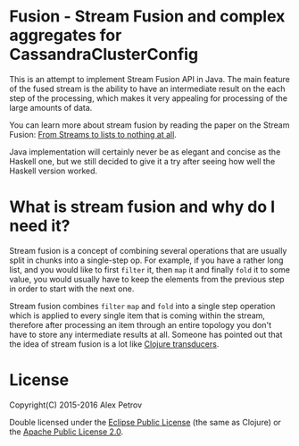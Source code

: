 # Fusion - Stream Fusion and complex aggregates for CassandraClusterConfig

This is an attempt to implement Stream Fusion API in Java. The main feature of the
fused stream is the ability to have an intermediate result on the each step of the
processing, which makes it very appealing for processing of the large amounts of data.

You can learn more about stream fusion by reading the paper on the Stream Fusion:
[From Streams to lists to nothing at all](http://citeseer.ist.psu.edu/viewdoc/download?doi=10.1.1.104.7401&rep=rep1&type=pdf).

Java implementation will certainly never be as elegant and concise as the Haskell
one, but we still decided to give it a try after seeing how well the Haskell version worked.

# What is stream fusion and why do I need it?

Stream fusion is a concept of combining several operations that are usually split
in chunks into a single-step op. For example, if you have a rather long list, and
you would like to first `filter` it, then `map` it and finally `fold` it to some
value, you would usually have to keep the elements from the previous step in order
to start with the next one.

Stream fusion combines `filter` `map` and `fold` into a single step operation
which is applied to every single item that is coming within the stream, therefore
after processing an item through an entire topology you don't have to store any
intermediate results at all. Someone has pointed out that the idea of stream fusion
is a lot like [Clojure transducers](http://clojure.org/transducers).

# License

Copyright(C) 2015-2016 Alex Petrov

Double licensed under the [Eclipse Public License](http://www.eclipse.org/legal/epl-v10.html) (the same as Clojure) or
the [Apache Public License 2.0](http://www.apache.org/licenses/LICENSE-2.0.html).
